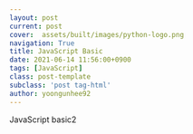 ```yaml
---
layout: post
current: post
cover:  assets/built/images/python-logo.png
navigation: True
title: JavaScript Basic
date: 2021-06-14 11:56:00+0900
tags: [JavaScript]
class: post-template
subclass: 'post tag-html'
author: yoongunhee92
---
```


JavaScript basic2